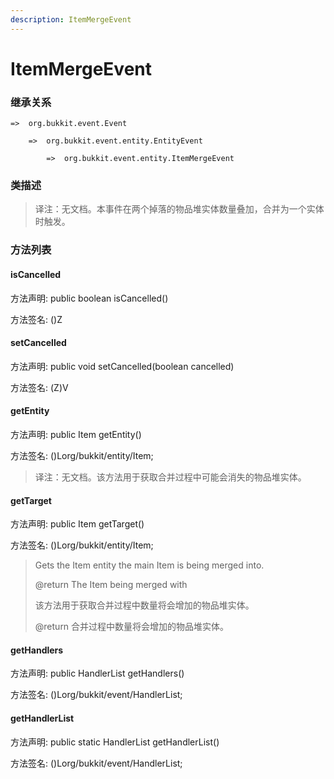 ```yaml
---
description: ItemMergeEvent
---
```


# ItemMergeEvent

### 继承关系

    =>  org.bukkit.event.Event

        =>  org.bukkit.event.entity.EntityEvent

            =>  org.bukkit.event.entity.ItemMergeEvent

### 类描述

> 译注：无文档。本事件在两个掉落的物品堆实体数量叠加，合并为一个实体时触发。

### 方法列表

#### isCancelled

方法声明: public boolean isCancelled()

方法签名: ()Z

#### setCancelled

方法声明: public void setCancelled(boolean cancelled)

方法签名: (Z)V

#### getEntity

方法声明: public Item getEntity()

方法签名: ()Lorg/bukkit/entity/Item;

> 译注：无文档。该方法用于获取合并过程中可能会消失的物品堆实体。

#### getTarget

方法声明: public Item getTarget()

方法签名: ()Lorg/bukkit/entity/Item;

> Gets the Item entity the main Item is being merged into.
> 
> @return The Item being merged with
> 
> <p>
> 
> 该方法用于获取合并过程中数量将会增加的物品堆实体。
> 
> @return 合并过程中数量将会增加的物品堆实体。

#### getHandlers

方法声明: public HandlerList getHandlers()

方法签名: ()Lorg/bukkit/event/HandlerList;

#### getHandlerList

方法声明: public static HandlerList getHandlerList()

方法签名: ()Lorg/bukkit/event/HandlerList;